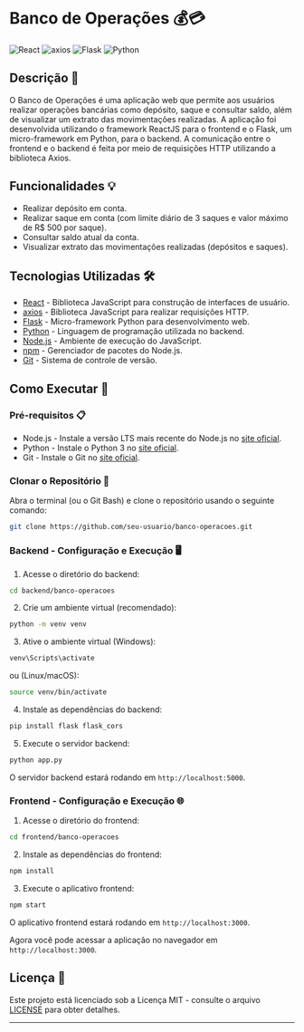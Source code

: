 # Banco de Operações 💰💳

![React](https://img.shields.io/badge/react-17.0.2-blue)
![axios](https://img.shields.io/badge/axios-0.22.0-green)
![Flask](https://img.shields.io/badge/flask-2.0.1-orange)
![Python](https://img.shields.io/badge/python-3.8.10-blue)

## Descrição 📝

O Banco de Operações é uma aplicação web que permite aos usuários realizar operações bancárias como depósito, saque e consultar saldo, além de visualizar um extrato das movimentações realizadas. A aplicação foi desenvolvida utilizando o framework ReactJS para o frontend e o Flask, um micro-framework em Python, para o backend. A comunicação entre o frontend e o backend é feita por meio de requisições HTTP utilizando a biblioteca Axios.

## Funcionalidades 💡

- Realizar depósito em conta.
- Realizar saque em conta (com limite diário de 3 saques e valor máximo de R$ 500 por saque).
- Consultar saldo atual da conta.
- Visualizar extrato das movimentações realizadas (depósitos e saques).

## Tecnologias Utilizadas 🛠️

- [React](https://reactjs.org/) - Biblioteca JavaScript para construção de interfaces de usuário.
- [axios](https://axios-http.com/) - Biblioteca JavaScript para realizar requisições HTTP.
- [Flask](https://flask.palletsprojects.com/) - Micro-framework Python para desenvolvimento web.
- [Python](https://www.python.org/) - Linguagem de programação utilizada no backend.
- [Node.js](https://nodejs.org/) - Ambiente de execução do JavaScript.
- [npm](https://www.npmjs.com/) - Gerenciador de pacotes do Node.js.
- [Git](https://git-scm.com/) - Sistema de controle de versão.

## Como Executar 🚀

### Pré-requisitos 📋

- Node.js - Instale a versão LTS mais recente do Node.js no [site oficial](https://nodejs.org/).
- Python - Instale o Python 3 no [site oficial](https://www.python.org/).
- Git - Instale o Git no [site oficial](https://git-scm.com/).

### Clonar o Repositório 🔽

Abra o terminal (ou o Git Bash) e clone o repositório usando o seguinte comando:

```bash
git clone https://github.com/seu-usuario/banco-operacoes.git
```

### Backend - Configuração e Execução 🖥️

1. Acesse o diretório do backend:

```bash
cd backend/banco-operacoes
```

2. Crie um ambiente virtual (recomendado):

```bash
python -m venv venv
```

3. Ative o ambiente virtual (Windows):

```bash
venv\Scripts\activate
```

ou (Linux/macOS):

```bash
source venv/bin/activate
```

4. Instale as dependências do backend:

```bash
pip install flask flask_cors
```

5. Execute o servidor backend:

```bash
python app.py
```

O servidor backend estará rodando em `http://localhost:5000`.

### Frontend - Configuração e Execução 🌐

1. Acesse o diretório do frontend:

```bash
cd frontend/banco-operacoes
```

2. Instale as dependências do frontend:

```bash
npm install
```

3. Execute o aplicativo frontend:

```bash
npm start
```

O aplicativo frontend estará rodando em `http://localhost:3000`.

Agora você pode acessar a aplicação no navegador em `http://localhost:3000`.

## Licença 📄

Este projeto está licenciado sob a Licença MIT - consulte o arquivo [LICENSE](LICENSE) para obter detalhes.

---
